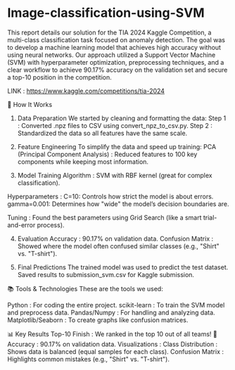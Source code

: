 # Image-classification-using-SVM

This report details our solution for the TIA 2024 Kaggle Competition, a multi-class classification task focused on anomaly detection. The goal was to develop a machine learning model that achieves high accuracy without using neural networks. Our approach utilized a Support Vector Machine (SVM) with hyperparameter optimization, preprocessing techniques, and a clear workflow to achieve 90.17% accuracy on the validation set and secure a top-10 position in the competition.

LINK : https://www.kaggle.com/competitions/tia-2024

🚀 How It Works
1. Data Preparation
We started by cleaning and formatting the data:
Step 1 : Converted .npz files to CSV using convert_npz_to_csv.py. 
Step 2 : Standardized the data so all features have the same scale. 

2. Feature Engineering
To simplify the data and speed up training:
PCA (Principal Component Analysis) : Reduced features to 100 key components while keeping most information.

3. Model Training
Algorithm : SVM with RBF kernel (great for complex classification).

Hyperparameters :
C=10: Controls how strict the model is about errors.
gamma=0.001: Determines how "wide" the model’s decision boundaries are.

Tuning : Found the best parameters using Grid Search (like a smart trial-and-error process). 

4. Evaluation
Accuracy : 90.17% on validation data. 
Confusion Matrix : Showed where the model often confused similar classes (e.g., "Shirt" vs. "T-shirt").

5. Final Predictions
The trained model was used to predict the test dataset.
Saved results to submission_svm.csv for Kaggle submission. 

📚 Tools & Technologies
These are the tools we used:

Python : For coding the entire project. 
scikit-learn : To train the SVM model and preprocess data. 
Pandas/Numpy : For handling and analyzing data. 
Matplotlib/Seaborn : To create graphs like confusion matrices. 

📊 Key Results
Top-10 Finish : We ranked in the top 10 out of all teams! 🥇
Accuracy : 90.17% on validation data.
Visualizations :
Class Distribution : Shows data is balanced (equal samples for each class). 
Confusion Matrix : Highlights common mistakes (e.g., "Shirt" vs. "T-shirt"). 
